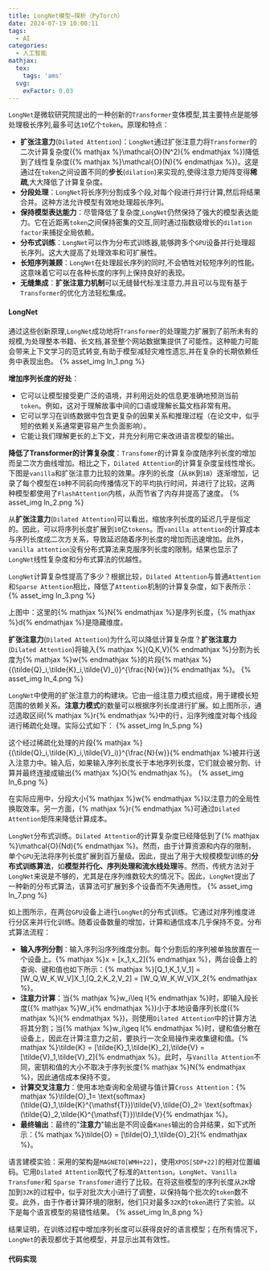 ```yaml
---
title: LongNet模型—探析（PyTorch）
date: 2024-07-19 10:00:11
tags:
  - AI
categories:
  - 人工智能
mathjax:
  tex:
    tags: 'ams'
  svg:
    exFactor: 0.03
---
```


`LongNet`是微软研究院提出的一种创新的`Transformer`变体模型,其主要特点是能够处理极长序列,最多可达`10`亿个`token`。原理和特点：
- **扩张注意力**(`Dilated Attention`)：`LongNet`通过扩张注意力将`Transformer`的二次计算复杂度({% mathjax %}\mathcal{O}(N^2){% endmathjax %})降低到了线性复杂度({% mathjax %}\mathcal{O}(N){% endmathjax %})。这是通过在`token`之间设置不同的**步长**(`dilation`)来实现的,使得注意力矩阵变得**稀疏**,大大降低了计算复杂度。
- **分段处理**：`LongNet`将长序列分割成多个段,对每个段进行并行计算,然后将结果合并。这种方法允许模型有效地处理超长序列。
- **保持模型表达能力**：尽管降低了复杂度,`LongNet`仍然保持了强大的模型表达能力。它在近距离`token`之间保持密集的交互,同时通过指数级增长的`dilation factor`来捕捉全局依赖。
- **分布式训练**：`LongNet`可以作为分布式训练器,能够跨多个`GPU`设备并行处理超长序列。这大大提高了处理效率和可扩展性。
- **长短序列兼顾**：`LongNet`在处理超长序列的同时,不会牺牲对较短序列的性能。这意味着它可以在各种长度的序列上保持良好的表现。
- **无缝集成**：**扩张注意力机制**可以无缝替代标准注意力,并且可以与现有基于`Transformer`的优化方法轻松集成。

<!-- more -->
#### LongNet

通过这些创新原理,`LongNet`成功地将`Transformer`的处理能力扩展到了前所未有的规模,为处理整本书籍、长文档,甚至整个网站数据集提供了可能性。这种能力可能会带来上下文学习的范式转变,有助于模型减轻灾难性遗忘,并在复杂的长期依赖任务中表现出色。
{% asset_img ln_1.png %}

**增加序列长度的好处**：
- 它可以让模型接受更广泛的语境，并利用远处的信息更准确地预测当前`token`。例如，这对于理解故事中间的口语或理解长篇文档非常有用。
- 它可以学习在训练数据中包含更复杂的因果关系和推理过程（在论文中，似乎短的依赖关系通常更容易产生负面影响）。
- 它能让我们理解更长的上下文，并充分利用它来改进语言模型的输出。

**降低了Transformer的计算复杂度**：`Transfomer`的计算复杂度随序列长度的增加而呈二次方曲线增加。相比之下，`Dilated Attention`的计算复杂度呈线性增长。下图是`vanilla`和扩张注意力比较的效果。序列的长度（从`8K`到`1B`）逐渐增加，记录了每个模型在`10`种不同前向传播情况下的平均执行时间，并进行了比较。这两种模型都使用了`FlashAttention`内核，从而节省了内存并提高了速度。
{% asset_img ln_2.png %}

从**扩张注意力**(`Dilated Attention`)可以看出，缩放序列长度的延迟几乎是恒定的。因此，可以将序列长度扩展到`10`亿`tokens`。而`vanilla attention`的计算成本与序列长度成二次方关系，导致延迟随着序列长度的增加而迅速增加。此外，`vanilla attention`没有分布式算法来克服序列长度的限制。结果也显示了`LongNet`线性复杂度和分布式算法的优越性。

`LongNet`计算复杂性提高了多少？根据比较，`Dilated Attention`与普通`Attention`和`Sparse Attention`相比，降低了`Attention`机制的计算复杂度，如下表所示：
{% asset_img ln_3.png %}

上图中：这里的{% mathjax %}N{% endmathjax %}是序列长度，{% mathjax %}d{% endmathjax %}是隐藏维度。

**扩张注意力**(`Dilated Attention`)为什么可以降低计算复杂度？**扩张注意力**(`Dilated Attention`)将输入{% mathjax %}(Q,K,V){% endmathjax %}分割为长度为{% mathjax %}w{% endmathjax %}的片段{% mathjax %}\{(\tilde{Q}_i,\tilde{K}_i,\tilde{V}_i)\}^{\frac{N}{w}}{% endmathjax %}。
{% asset_img ln_4.png %}

`LongNet`中使用的扩张注意力的构建块。它由一组注意力模式组成，用于建模长短范围的依赖关系。**注意力模式**的数量可以根据序列长度进行扩展。如上图所示，通过选取区间{% mathjax %}r{% endmathjax %}中的行，沿序列维度对每个线段进行稀疏化处理。实际公式如下：
{% asset_img ln_5.png %}

这个经过稀疏化处理的片段{% mathjax %}\{(\tilde{Q}_i,\tilde{K}_i,\tilde{V}_i)\}^{\frac{N}{w}}{% endmathjax %}被并行送入注意力中。输入后，如果输入序列长度长于本地序列长度，它们就会被分割、计算并最终连接成输出{% mathjax %}O{% endmathjax %}。
{% asset_img ln_6.png %}

在实际应用中，分段大小{% mathjax %}w{% endmathjax %}以注意力的全局性换取效率。另一方面，{% mathjax %}r{% endmathjax %}可通过`Dilated Attention`矩阵来降低计算成本。

`LongNet`分布式训练。`Dilated Attention`的计算复杂度已经降低到了{% mathjax %}\mathcal{O}(Nd){% endmathjax %}。然而，由于计算资源和内存的限制，单个`GPU`无法将序列长度扩展到百万量级。因此，提出了用于大规模模型训练的**分布式训练算法**，如**模型并行化、序列处理和流水线处理**等。然而，传统方法对于`LongNet`来说是不够的，尤其是在序列维数较大的情况下。因此，`LongNet`提出了一种新的分布式算法，该算法可扩展到多个设备而不失通用性。
{% asset_img ln_7.png %}

如上图所示，在两台`GPU`设备上进行`LongNet`的分布式训练。它通过对序列维度进行分区来并行化训练。随着设备数量的增加，计算和通信成本几乎保持不变。分布式算法流程：
- **输入序列分割**：输入序列沿序列维度分割。每个分割后的序列被单独放置在一个设备上。{% mathjax %}x = [x_1,x_2]{% endmathjax %}，两台设备上的查询、键和值也如下所示：{% mathjax %}[Q_1,K_1,V_1] = [W_Q,W_K,W_V]X_1,[Q_2,K_2,V_2] = [W_Q,W_K,W_V]X_2{% endmathjax %}。
- **注意力计算**：当{% mathjax %}w_i\leq l{% endmathjax %}时，即输入段长度({% mathjax %}W_i{% endmathjax %})小于本地设备序列长度({% mathjax %}l{% endmathjax %})，则使用`Dilated Attention`中的计算方法将其分割；当{% mathjax %}w_i\geq l{% endmathjax %}时，键和值分散在设备上，因此在计算注意力之前，要执行一次全局操作来收集键和值。{% mathjax %}\tilde{K} = [\tilde{K}_1,\tilde{K}_2],\tilde{V} = [\tilde{V}_1,\tilde{V}_2]{% endmathjax %}。此时，与`Vanilla Attention`不同，密钥和值的大小不取决于序列长度{% mathjax %}N{% endmathjax %}，因此通信成本保持不变。
- **计算交叉注意力**：使用本地查询和全局键与值计算`Cross Attention`：{% mathjax %}\tilde{O}_1= \text{softmax}(\tilde{Q}_1,\tilde{K}^{\mathsf{T}})\tilde{V},\tilde{O}_2= \text{softmax}(\tilde{Q}_2,\tilde{K}^{\mathsf{T}})\tilde{V}{% endmathjax %}。
- **最终输出**：最终的"**注意力**"输出是不同设备`Kanes`输出的合并结果，如下式所示：{% mathjax %}\tilde{O} = [\tilde{O}_1,\tilde{O}_2]{% endmathjax %}。

语言建模实验：采用的架构是`MAGNETO[WMH+22]`，使用`XPOS[SDP+22]`的相对位置编码。它用`Dilated Attention`取代了标准的`Attention`。`LongNet`、`Vanilla Transfomer`和 `Sparse Transfomer`进行了比较。在将这些模型的序列长度从`2K`增加到`32K`的过程中，似乎对批次大小进行了调整，以保持每个批次的`token`数不变。此外，由于作者计算环境的限制，他们只对最多`32K`的`token`进行了实验。以下是每个语言模型的易错性结果。
{% asset_img ln_8.png %}

结果证明，在训练过程中增加序列长度可以获得良好的语言模型；在所有情况下，`LongNet`的表现都优于其他模型，并显示出其有效性。

#### 代码实现

